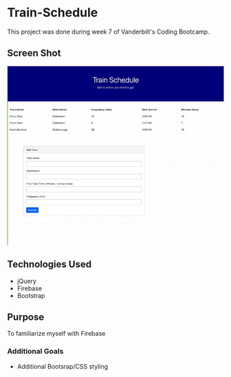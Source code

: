 # Train-Schedule
This project was done during week 7 of Vanderbilt's Coding Bootcamp.  

## Screen Shot
![Screen shot](screenshot.jpg)

## Technologies Used
- jQuery
- Firebase
- Bootstrap

## Purpose 
To familiarize myself with Firebase

### Additional Goals 
- Additional Bootsrap/CSS styling


